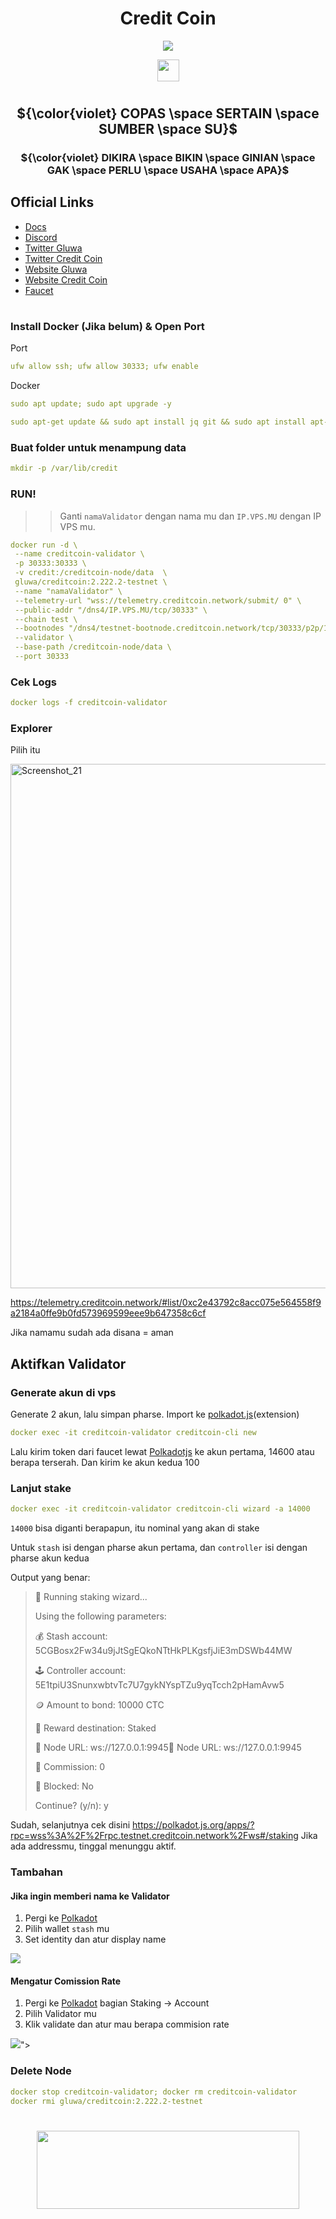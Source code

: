 <div align="center">
 
# Credit Coin

</div>

<div align="center">

[![](https://img.shields.io/static/v1?label=Sponsor&message=%E2%9D%A4&logo=GitHub&color=%23fe8e86)](https://github.com/sponsors/Megumiiiiii)

 <img align="top" src="https://komarev.com/ghpvc/?username=Megumiiiiii&color=ff69b4&style=plastic&label=Visitors" height='35'/>

</div>

#

<div align="center">
  
## ${\color{violet} COPAS \space SERTAIN \space SUMBER \space SU}$

### ${\color{violet} DIKIRA \space BIKIN \space GINIAN \space GAK \space PERLU \space USAHA \space APA}$ 

</div>

## Official Links
- [Docs](https://gluwa.gitbook.io/creditcoin-pos-testnet-documentation/validator-guides?ref=creditcoin.org)
- [Discord](https://discord.gg/creditcoin)
- [Twitter Gluwa](https://twitter.com/gluwa)
- [Twitter Credit Coin](https://twitter.com/Creditcoin)
- [Website Gluwa](https://gluwa.com)
- [Website Credit Coin](https://creditcoin.org)
- [Faucet](https://form.typeform.com/to/yGrtGCJO?ref=creditcoin.org)

#


### Install Docker (Jika belum) & Open Port
Port

```yml
ufw allow ssh; ufw allow 30333; ufw enable
```
Docker

```yml
sudo apt update; sudo apt upgrade -y
```

```yml
sudo apt-get update && sudo apt install jq git && sudo apt install apt-transport-https ca-certificates curl software-properties-common -y && curl -fsSL https://download.docker.com/linux/ubuntu/gpg | sudo apt-key add - && sudo add-apt-repository "deb [arch=amd64] https://download.docker.com/linux/ubuntu focal stable" && sudo apt-get install docker-ce docker-ce-cli containerd.io docker-compose-plugin && sudo apt-get install docker-compose-plugin
```

### Buat folder untuk menampung data

```yml
mkdir -p /var/lib/credit
```

### RUN!
>> Ganti `namaValidator` dengan nama mu dan `IP.VPS.MU` dengan IP VPS mu.

```yml
docker run -d \
 --name creditcoin-validator \
 -p 30333:30333 \
 -v credit:/creditcoin-node/data  \
 gluwa/creditcoin:2.222.2-testnet \
 --name "namaValidator" \
 --telemetry-url "wss://telemetry.creditcoin.network/submit/ 0" \
 --public-addr "/dns4/IP.VPS.MU/tcp/30333" \
 --chain test \
 --bootnodes "/dns4/testnet-bootnode.creditcoin.network/tcp/30333/p2p/12D3KooWG3eEuYxo37LvU1g6SSESu4i9TQ8FrZmJcjvdys7eA3cH" "/dns4/testnet-bootnode2.creditcoin.network/tcp/30333/p2p/12D3KooWLq7wCMQS3qVMCNJ2Zm6rYuYh74cM99i9Tm8PMdqJPDzb" "/dns4/testnet-bootnode3.creditcoin.network/tcp/30333/p2p/12D3KooWAKUrvmchoLomoouoN1sKfF9kq8dYtCVFvtPuvqp7wFBS" \
 --validator \
 --base-path /creditcoin-node/data \
 --port 30333 
```

### Cek Logs

```yml
docker logs -f creditcoin-validator
```

### Explorer
Pilih itu

<img width="839" alt="Screenshot_21" src="https://github.com/Megumiiiiii/credit-coin/assets/98658943/b11e7630-0e9c-4b46-b878-6ef38699fdb5">


https://telemetry.creditcoin.network/#list/0xc2e43792c8acc075e564558f9a2184a0ffe9b0fd573969599eee9b647358c6cf

Jika namamu sudah ada disana = aman

## Aktifkan Validator

### Generate akun di vps 
Generate 2 akun, lalu simpan pharse. Import ke [polkadot.js](https://chrome.google.com/webstore/detail/polkadot%7Bjs%7D-extension/mopnmbcafieddcagagdcbnhejhlodfdd)(extension)

```yml
docker exec -it creditcoin-validator creditcoin-cli new
```

Lalu kirim token dari faucet lewat [Polkadotjs](https://polkadot.js.org/apps/?rpc=wss%3A%2F%2Frpc.testnet.creditcoin.network%2Fws#/accounts) ke akun pertama, 14600 atau berapa terserah. Dan kirim ke akun kedua 100

### Lanjut stake

```yml
docker exec -it creditcoin-validator creditcoin-cli wizard -a 14000
```
`14000` bisa diganti berapapun, itu nominal yang akan di stake

Untuk `stash` isi dengan pharse akun pertama, dan `controller` isi dengan pharse akun kedua

Output yang benar:


>🧙 Running staking wizard...
>
>Using the following parameters:
>
>💰 Stash account: 5CGBosx2Fw34u9jJtSgEQkoNTtHkPLKgsfjJiE3mDSWb44MW
>
>🕹️  Controller account: 5E1tpiU3SnunxwbtvTc7U7gykNYspTZu9yqTcch2pHamAvw5
>
>🪙  Amount to bond: 10000 CTC
>
>🎁 Reward destination: Staked
>
>📡 Node URL: ws://127.0.0.1:9945📡 Node URL: ws://127.0.0.1:9945
>
>💸 Commission: 0
>
>🔐 Blocked: No
>
>Continue? (y/n): y


Sudah, selanjutnya cek disini https://polkadot.js.org/apps/?rpc=wss%3A%2F%2Frpc.testnet.creditcoin.network%2Fws#/staking Jika ada addressmu, tinggal menunggu aktif.

### Tambahan

#### Jika ingin memberi nama ke Validator

1. Pergi ke [Polkadot](https://polkadot.js.org/apps/?rpc=wss%3A%2F%2Frpc.testnet.creditcoin.network%2Fws#/accounts)
2. Pilih wallet `stash` mu
3. Set identity dan atur display name
<p align="left"><img height="auto" width="auto" src="https://github.com/Megumiiiiii/credit-coin/assets/98658943/dd2acb27-2eea-4076-8be6-b91e46e55e00"></p>

#### Mengatur Comission Rate

1. Pergi ke [Polkadot](https://polkadot.js.org/apps/?rpc=wss%3A%2F%2Frpc.testnet.creditcoin.network%2Fws#/staking/actions) bagian Staking -> Account
2. Pilih Validator mu
3. Klik validate dan atur mau berapa commision rate
<p align="left"><img height="auto" width="auto" src="https://github.com/Megumiiiiii/credit-coin/assets/98658943/4cfd09de-2a26-438f-b4dd-d90d8546d7fb">"></p>

### Delete Node

```yml
docker stop creditcoin-validator; docker rm creditcoin-validator
docker rmi gluwa/creditcoin:2.222.2-testnet
```

#

<div id="header" align="center">
  <img src="https://media.giphy.com/media/v1.Y2lkPTc5MGI3NjExMzNmZTIxZmE3ZmY3MzRiMDcwNDJhYTQ5ZmNlY2YxMWE1OWIyYmVkNSZlcD12MV9pbnRlcm5hbF9naWZzX2dpZklkJmN0PWc/mVBlqOD4ra9jQiI3cC/giphy.gif" height="125" width="420"/>
</div>
